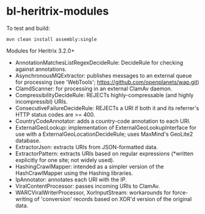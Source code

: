 bl-heritrix-modules
===================

To test and build:

    mvn clean install assembly:single

Modules for Heritrix 3.2.0+

* AnnotationMatchesListRegexDecideRule: DecideRule for checking against annotations.
* AsynchronousMQExtractor: publishes messages to an external queue for processing (see 'WebTools'; https://github.com/openplanets/wap.git)
* ClamdScanner: for processing in an external ClamAv daemon.
* CompressibilityDecideRule: REJECTs highly-compressable (and highly incompressibl) URIs.
* ConsecutiveFailureDecideRule: REJECTs a URI if both it and its referrer's HTTP status codes are >= 400.
* CountryCodeAnnotator: adds a country-code annotation to each URI.
* ExternalGeoLookup: implementation of ExternalGeoLookupInterface for use with a ExternalGeoLocationDecideRule; uses MaxMind's GeoLite2 database.
* ExtractorJson: extracts URIs from JSON-formatted data.
* ExtractorPattern: extracts URIs based on regular expressions (*written explicitly for one site; not widely used).
* HashingCrawlMapper: intended as a simpler version of the HashCrawlMapper using the Hashing libraries.
* IpAnnotator: annotates each URI with the IP.
* ViralContentProcessor: passes incoming URIs to ClamAv.
* WARCViralWriterProcessor, XorInputStream: workarounds for force-writing of 'conversion' records based on XOR'd version of the original data.
